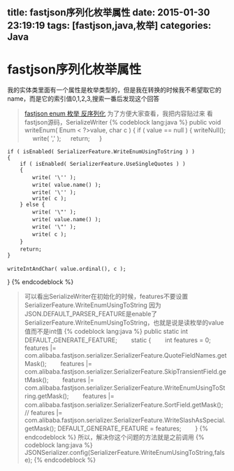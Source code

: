 title: fastjson序列化枚举属性
date: 2015-01-30 23:19:19
tags: [fastjson,java,枚举]
categories: Java
---
# fastjson序列化枚举属性 #

我的实体类里面有一个属性是枚举类型的，但是我在转换的时候我不希望取它的name，而是它的索引值0,1,2,3,搜索一番后发现这个回答

> [fastjson enum 枚举 反序列化](http://zhidao.baidu.com/link?url=5_N_6oaQaN6s-JLAZzwy-Fdbt93qC7VmzIfLvifZk463bKCwh7xBweUgBlJLczgHF9y7kjqNktsJmEVUuPlNkCw4sjfLaXq9ITfz9ieQH5u)
> 为了方便大家查看，我把内容贴过来
> 看fastjson源码，SerializeWriter
> {% codeblock lang:java %}
public void writeEnum( Enum < ?>value, char c )
{
	if ( value == null )
	{
		writeNull(); 　
		write( ',' ); 　
		return; 　
	}

	if ( isEnabled( SerializerFeature.WriteEnumUsingToString ) )
	{
		if ( isEnabled( SerializerFeature.UseSingleQuotes ) )
		{
			write( '\'' ); 　
			write( value.name() ); 　
			write( '\'' ); 　
			write( c );
		} else {
			write( '\"' ); 　
			write( value.name() ); 　
			write( '\"' ); 　
			write( c ); 　
		} 　
		return; 　
	}

	writeIntAndChar( value.ordinal(), c ); 　
}
{% endcodeblock %}
<!-- more -->
> 可以看出SerializeWriter在初始化的时候，features不要设置SerializerFeature.WriteEnumUsingToString
> 因为JSON.DEFAULT_PARSER_FEATURE是enable了SerializerFeature.WriteEnumUsingToString，也就是说是读枚举的value值而不是int值
> {% codeblock lang:java %}
public static int DEFAULT_GENERATE_FEATURE;　　
static {　　
	int features = 0;　　
	features |= com.alibaba.fastjson.serializer.SerializerFeature.QuoteFieldNames.getMask();　　
	features |= com.alibaba.fastjson.serializer.SerializerFeature.SkipTransientField.getMask();　　
	features |= com.alibaba.fastjson.serializer.SerializerFeature.WriteEnumUsingToString.getMask();　　
	features |= com.alibaba.fastjson.serializer.SerializerFeature.SortField.getMask();　　 
	// features |= com.alibaba.fastjson.serializer.SerializerFeature.WriteSlashAsSpecial.getMask();
	DEFAULT_GENERATE_FEATURE = features;　　
}
{% endcodeblock %}
> 所以，解决你这个问题的方法就是之前调用
> {% codeblock  lang:java %}
JSONSerializer.config(SerializerFeature.WriteEnumUsingToString,false);
{% endcodeblock %}